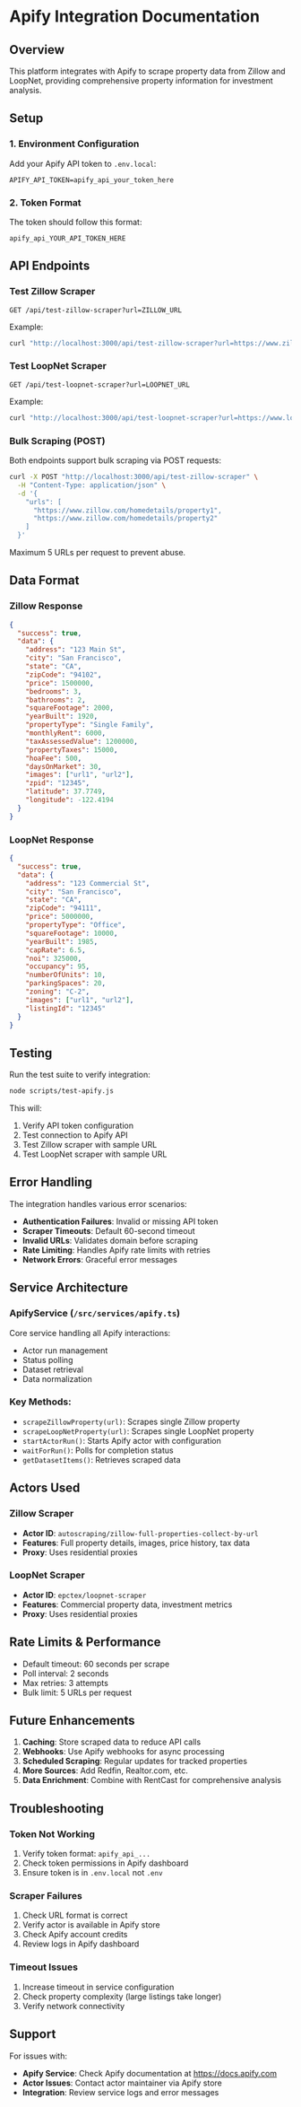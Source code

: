 # Apify Integration Documentation

## Overview
This platform integrates with Apify to scrape property data from Zillow and LoopNet, providing comprehensive property information for investment analysis.

## Setup

### 1. Environment Configuration
Add your Apify API token to `.env.local`:
```
APIFY_API_TOKEN=apify_api_your_token_here
```

### 2. Token Format
The token should follow this format:
```
apify_api_YOUR_API_TOKEN_HERE
```

## API Endpoints

### Test Zillow Scraper
```
GET /api/test-zillow-scraper?url=ZILLOW_URL
```

Example:
```bash
curl "http://localhost:3000/api/test-zillow-scraper?url=https://www.zillow.com/homedetails/123-Main-St-San-Francisco-CA-94102/12345_zpid/"
```

### Test LoopNet Scraper
```
GET /api/test-loopnet-scraper?url=LOOPNET_URL
```

Example:
```bash
curl "http://localhost:3000/api/test-loopnet-scraper?url=https://www.loopnet.com/Listing/12345/123-Main-Street-San-Francisco-CA/"
```

### Bulk Scraping (POST)
Both endpoints support bulk scraping via POST requests:

```bash
curl -X POST "http://localhost:3000/api/test-zillow-scraper" \
  -H "Content-Type: application/json" \
  -d '{
    "urls": [
      "https://www.zillow.com/homedetails/property1",
      "https://www.zillow.com/homedetails/property2"
    ]
  }'
```

Maximum 5 URLs per request to prevent abuse.

## Data Format

### Zillow Response
```json
{
  "success": true,
  "data": {
    "address": "123 Main St",
    "city": "San Francisco",
    "state": "CA",
    "zipCode": "94102",
    "price": 1500000,
    "bedrooms": 3,
    "bathrooms": 2,
    "squareFootage": 2000,
    "yearBuilt": 1920,
    "propertyType": "Single Family",
    "monthlyRent": 6000,
    "taxAssessedValue": 1200000,
    "propertyTaxes": 15000,
    "hoaFee": 500,
    "daysOnMarket": 30,
    "images": ["url1", "url2"],
    "zpid": "12345",
    "latitude": 37.7749,
    "longitude": -122.4194
  }
}
```

### LoopNet Response
```json
{
  "success": true,
  "data": {
    "address": "123 Commercial St",
    "city": "San Francisco",
    "state": "CA",
    "zipCode": "94111",
    "price": 5000000,
    "propertyType": "Office",
    "squareFootage": 10000,
    "yearBuilt": 1985,
    "capRate": 6.5,
    "noi": 325000,
    "occupancy": 95,
    "numberOfUnits": 10,
    "parkingSpaces": 20,
    "zoning": "C-2",
    "images": ["url1", "url2"],
    "listingId": "12345"
  }
}
```

## Testing

Run the test suite to verify integration:

```bash
node scripts/test-apify.js
```

This will:
1. Verify API token configuration
2. Test connection to Apify API
3. Test Zillow scraper with sample URL
4. Test LoopNet scraper with sample URL

## Error Handling

The integration handles various error scenarios:

- **Authentication Failures**: Invalid or missing API token
- **Scraper Timeouts**: Default 60-second timeout
- **Invalid URLs**: Validates domain before scraping
- **Rate Limiting**: Handles Apify rate limits with retries
- **Network Errors**: Graceful error messages

## Service Architecture

### ApifyService (`/src/services/apify.ts`)
Core service handling all Apify interactions:
- Actor run management
- Status polling
- Dataset retrieval
- Data normalization

### Key Methods:
- `scrapeZillowProperty(url)`: Scrapes single Zillow property
- `scrapeLoopNetProperty(url)`: Scrapes single LoopNet property
- `startActorRun()`: Starts Apify actor with configuration
- `waitForRun()`: Polls for completion status
- `getDatasetItems()`: Retrieves scraped data

## Actors Used

### Zillow Scraper
- **Actor ID**: `autoscraping/zillow-full-properties-collect-by-url`
- **Features**: Full property details, images, price history, tax data
- **Proxy**: Uses residential proxies

### LoopNet Scraper
- **Actor ID**: `epctex/loopnet-scraper`
- **Features**: Commercial property data, investment metrics
- **Proxy**: Uses residential proxies

## Rate Limits & Performance

- Default timeout: 60 seconds per scrape
- Poll interval: 2 seconds
- Max retries: 3 attempts
- Bulk limit: 5 URLs per request

## Future Enhancements

1. **Caching**: Store scraped data to reduce API calls
2. **Webhooks**: Use Apify webhooks for async processing
3. **Scheduled Scraping**: Regular updates for tracked properties
4. **More Sources**: Add Redfin, Realtor.com, etc.
5. **Data Enrichment**: Combine with RentCast for comprehensive analysis

## Troubleshooting

### Token Not Working
1. Verify token format: `apify_api_...`
2. Check token permissions in Apify dashboard
3. Ensure token is in `.env.local` not `.env`

### Scraper Failures
1. Check URL format is correct
2. Verify actor is available in Apify store
3. Check Apify account credits
4. Review logs in Apify dashboard

### Timeout Issues
1. Increase timeout in service configuration
2. Check property complexity (large listings take longer)
3. Verify network connectivity

## Support

For issues with:
- **Apify Service**: Check Apify documentation at https://docs.apify.com
- **Actor Issues**: Contact actor maintainer via Apify store
- **Integration**: Review service logs and error messages
